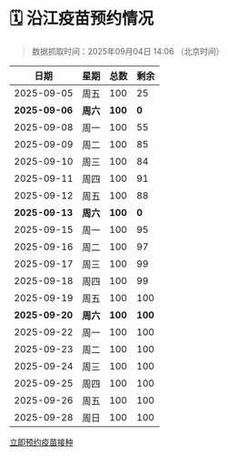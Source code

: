 # 🗓️ 沿江疫苗预约情况

> 数据抓取时间：2025年09月04日 14:06 （北京时间）

| 日期 | 星期 | 总数 | 剩余 |
|------|------|------|------|
| 2025-09-05 | 周五 | 100 | 25 |
| **2025-09-06** | **周六** | **100** | **0** |
| 2025-09-08 | 周一 | 100 | 55 |
| 2025-09-09 | 周二 | 100 | 85 |
| 2025-09-10 | 周三 | 100 | 84 |
| 2025-09-11 | 周四 | 100 | 91 |
| 2025-09-12 | 周五 | 100 | 88 |
| **2025-09-13** | **周六** | **100** | **0** |
| 2025-09-15 | 周一 | 100 | 95 |
| 2025-09-16 | 周二 | 100 | 97 |
| 2025-09-17 | 周三 | 100 | 99 |
| 2025-09-18 | 周四 | 100 | 99 |
| 2025-09-19 | 周五 | 100 | 100 |
| **2025-09-20** | **周六** | **100** | **100** |
| 2025-09-22 | 周一 | 100 | 100 |
| 2025-09-23 | 周二 | 100 | 100 |
| 2025-09-24 | 周三 | 100 | 100 |
| 2025-09-25 | 周四 | 100 | 100 |
| 2025-09-26 | 周五 | 100 | 100 |
| 2025-09-28 | 周日 | 100 | 100 |


<div class="button-container">
<a class="btn" href="http://yfzweb.ishequ.net/#/login" target="_blank">立即预约疫苗接种</a>
</div>
